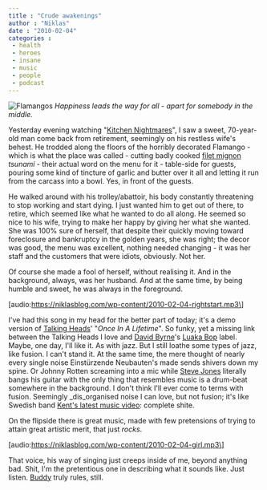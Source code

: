 ```yaml
---
title : "Crude awakenings"
author : "Niklas"
date : "2010-02-04"
categories : 
 - health
 - heroes
 - insane
 - music
 - people
 - podcast
---
```


![Flamangos](https://niklasblog.com/wp-content/2010-02-04-flamangos.jpg) _Happiness leads the way for all - apart for somebody in the middle._

Yesterday evening watching "[Kitchen Nightmares](http://en.wikipedia.org/wiki/Kitchen%20Nightmares)", I saw a sweet, 70-year-old man come back from retirement, seemingly on his restless wife's behest. He trodded along the floors of the horribly decorated Flamango - which is what the place was called - cutting badly cooked [filet mignon](http://en.wikipedia.org/wiki/Filet_mignon "Filet mignon") _tsunami_ - their actual word on the menu for it - table-side for guests, pouring some kind of tincture of garlic and butter over it all and letting it run from the carcass into a bowl. Yes, in front of the guests.

He walked around with his trolley/abattoir, his body constantly threatening to stop working and start dying. I just wanted him to get out of there, to retire, which seemed like what he wanted to do all along. He seemed so nice to his wife, trying to make her happy by giving her what she wanted. She was 100% sure of herself, that despite their quickly moving toward foreclosure and bankruptcy in the golden years, she was right; the decor was good, the menu was excellent, nothing needed changing - it was her staff and the customers that were idiots, obviously. Not her.

Of course she made a fool of herself, without realising it. And in the background, always, was her husband. And at the same time, by being humble and sweet, he was always in the foreground.

\[audio:https://niklasblog.com/wp-content/2010-02-04-rightstart.mp3\]

I've had this song in my head for the better part of today; it's a demo version of [Talking Heads](http://en.wikipedia.org/wiki/Talking_Heads "Talking Heads")' "_Once In A Lifetime_". So funky, yet a missing link between the Talking Heads I love and [David Byrne](http://en.wikipedia.org/wiki/David_Byrne "David Byrne")'s [Luaka Bop](http://en.wikipedia.org/wiki/Luaka%20Bop) label. Maybe, one day, I'll like it. As with jazz. But I still loathe some types of jazz, like fusion. I can't stand it. At the same time, the mere thought of nearly every single noise Einstürzende Neubauten's made sends shivers down my spine. Or Johnny Rotten screaming into a mic while [Steve Jones](http://en.wikipedia.org/wiki/Steve_Jones_%28musician%29 "Steve Jones (musician)") literally bangs his guitar with the only thing that resembles music is a drum-beat somewhere in the background. I don't think I'll ever come to terms with fusion. Seemingly _dis_organised noise I can love, but not fusion; it's like Swedish band [Kent's latest music video](http://www.youtube.com/watch?v=XRGly_o5tII): complete shite.

On the flipside there is great music, made with few pretensions of trying to attain great artistic merit, that just _rocks_.

\[audio:https://niklasblog.com/wp-content/2010-02-04-girl.mp3\]

That voice, his way of singing just creeps inside of me, beyond anything bad. Shit, I'm the pretentious one in describing what it sounds like. Just listen. [Buddy](http://en.wikipedia.org/wiki/Buddy%20Holly) truly rules, still.
